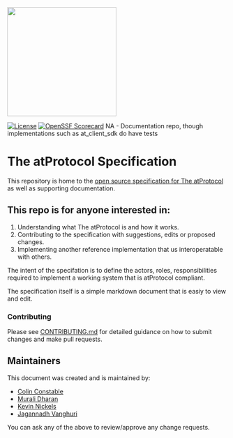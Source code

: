 <img width=250px src="https://atsign.dev/assets/img/atPlatform_logo_gray.svg?sanitize=true">

[![License](https://img.shields.io/badge/License-BSD_3--Clause-blue.svg)](https://github.com/atsign-foundation/at_protocol/blob/trunk/LICENSE)
[![OpenSSF Scorecard](https://api.securityscorecards.dev/projects/github.com/atsign-foundation/at_protocol/badge)](https://api.securityscorecards.dev/projects/github.com/atsign-foundation/at_protocol)
NA - Documentation repo, though implementations such as at_client_sdk do have tests

# The atProtocol Specification

This repository is home to the [open source specification for The atProtocol](specification/at_protocol_specification.md) as well as supporting documentation.

## This repo is for anyone interested in:

1. Understanding what The atProtocol is and how it works.
2. Contributing to the specification with suggestions, edits or proposed changes.
3. Implementing another reference implementation that us interoperatable with others.

The intent of the specifation is to define the actors, roles, responsibilities required to implement a working system that is atProtocol compliant.

The specification itself is a simple markdown document that is easiy to view and edit.

### Contributing

Please see [CONTRIBUTING.md](CONTRIBUTING.md) for detailed guidance on how to submit changes and make pull requests.

## Maintainers
This document was created and is maintained by:
- [Colin Constable](https://github.com/cconstab)
- [Murali Dharan](https://github.com/murali-shris)
- [Kevin Nickels](https://github.com/nickelskevin)
- [Jagannadh Vanghuri](https://github.com/VJag)

You can ask any of the above to review/approve any change requests.
